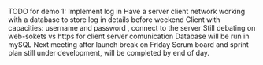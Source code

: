 TODO for demo 1:
Implement log in 
Have a server client network working with a database to store log in details  before weekend 
Client with capacities:   username and password  , connect to the server 
Still debating on web-sokets vs https for client server comunication
Database will be run in mySQL
Next meeting after launch break on Friday
Scrum board and sprint plan still under development, will be completed by end of day.
